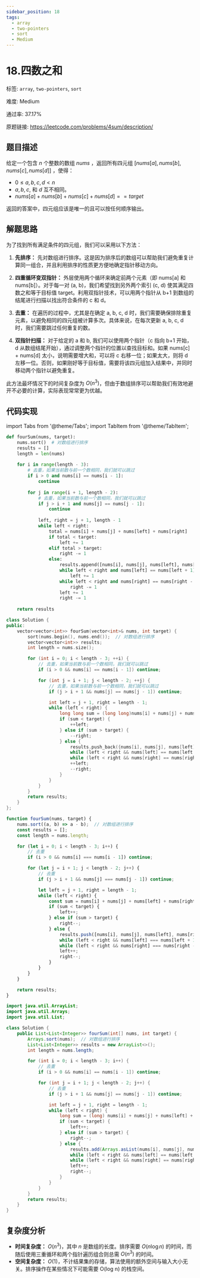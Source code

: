 ```yaml
---
sidebar_position: 18
tags:
  - array
  - two-pointers
  - sort
  - Medium
---
```


# 18.四数之和

标签: `array`, `two-pointers`, `sort`

难度: Medium

通过率: 37.17%

原题链接: https://leetcode.com/problems/4sum/description/

## 题目描述
给定一个包含 $n$ 个整数的数组 $nums$ ，返回所有四元组 $[nums[a], nums[b], nums[c], nums[d]]$ ，使得：  
- $0 \leq a, b, c, d < n$
- $a, b, c,$ 和 $d$ 互不相同。
- $nums[a] + nums[b] + nums[c] + nums[d] == target$  
  
返回的答案中，四元组应该是唯一的且可以按任何顺序输出。

## 解题思路
为了找到所有满足条件的四元组，我们可以采用以下方法：

1. **先排序：** 先对数组进行排序。这是因为排序后的数组可以帮助我们避免重复计算同一组合，并且利用排序的性质更方便地确定指针移动方向。

2. **四重循环变双指针：** 外层使用两个循环来确定前两个元素（即 nums[a] 和 nums[b]）。对于每一对 (a, b)，我们希望找到另外两个索引 (c, d) 使其满足四数之和等于目标值 target。利用双指针技术，可以用两个指针从 b+1 到数组的结尾进行扫描以找出符合条件的 c 和 d。

3. **去重：** 在遍历的过程中，尤其是在确定 a, b, c, d 时，我们需要确保排除重复元素，以避免相同的四元组被计算多次。具体来说，在每次更新 a, b, c, d 时，我们需要跳过任何重复的数。

4. **双指针扫描：** 对于给定的 a 和 b, 我们可以使用两个指针（c 指向 b+1 开始，d 从数组结尾开始），通过调整两个指针的位置以查找目标和。如果 nums[c] + nums[d] 太小，说明需要增大和，可以将 c 右移一位；如果太大，则将 d 左移一位。否则，如果刚好等于目标值，需要将该四元组加入结果中，并同时移动两个指针以避免重复。

此方法最坏情况下的时间复杂度为 $O(n^3)$，但由于数组排序可以帮助我们有效地避开不必要的计算，实际表现常常更为优越。

## 代码实现
import Tabs from '@theme/Tabs';
import TabItem from '@theme/TabItem';

<Tabs>
<TabItem value="python" label="Python">

```python
def fourSum(nums, target):
    nums.sort()  # 对数组进行排序
    results = []
    length = len(nums)
    
    for i in range(length - 3):
        # 去重，如果当前数与前一个数相同，我们就可以跳过
        if i > 0 and nums[i] == nums[i - 1]:
            continue
        
        for j in range(i + 1, length - 2):
            # 去重，如果当前数与前一个数相同，我们就可以跳过
            if j > i + 1 and nums[j] == nums[j - 1]:
                continue
            
            left, right = j + 1, length - 1
            while left < right:
                total = nums[i] + nums[j] + nums[left] + nums[right]
                if total < target:
                    left += 1
                elif total > target:
                    right -= 1
                else:
                    results.append([nums[i], nums[j], nums[left], nums[right]])
                    while left < right and nums[left] == nums[left + 1]:
                        left += 1
                    while left < right and nums[right] == nums[right - 1]:
                        right -= 1
                    left += 1
                    right -= 1
    
    return results
```

</TabItem>
<TabItem value="cpp" label="C++">

```cpp
class Solution {
public:
    vector<vector<int>> fourSum(vector<int>& nums, int target) {
        sort(nums.begin(), nums.end());  // 对数组进行排序
        vector<vector<int>> results;
        int length = nums.size();

        for (int i = 0; i < length - 3; ++i) {
            // 去重，如果当前数与前一个数相同，我们就可以跳过
            if (i > 0 && nums[i] == nums[i - 1]) continue;

            for (int j = i + 1; j < length - 2; ++j) {
                // 去重，如果当前数与前一个数相同，我们就可以跳过
                if (j > i + 1 && nums[j] == nums[j - 1]) continue;

                int left = j + 1, right = length - 1;
                while (left < right) {
                    long long sum = (long long)nums[i] + nums[j] + nums[left] + nums[right];
                    if (sum < target) {
                        ++left;
                    } else if (sum > target) {
                        --right;
                    } else {
                        results.push_back({nums[i], nums[j], nums[left], nums[right]});
                        while (left < right && nums[left] == nums[left + 1]) ++left;
                        while (left < right && nums[right] == nums[right - 1]) --right;
                        ++left;
                        --right;
                    }
                }
            }
        }
        return results;
    }
};
```

</TabItem>
<TabItem value="javascript" label="JavaScript">

```javascript
function fourSum(nums, target) {
    nums.sort((a, b) => a - b);  // 对数组进行排序
    const results = [];
    const length = nums.length;

    for (let i = 0; i < length - 3; i++) {
        // 去重
        if (i > 0 && nums[i] === nums[i - 1]) continue;

        for (let j = i + 1; j < length - 2; j++) {
            // 去重
            if (j > i + 1 && nums[j] === nums[j - 1]) continue;

            let left = j + 1, right = length - 1;
            while (left < right) {
                const sum = nums[i] + nums[j] + nums[left] + nums[right];
                if (sum < target) {
                    left++;
                } else if (sum > target) {
                    right--;
                } else {
                    results.push([nums[i], nums[j], nums[left], nums[right]]);
                    while (left < right && nums[left] === nums[left + 1]) left++;
                    while (left < right && nums[right] === nums[right - 1]) right--;
                    left++;
                    right--;
                }
            }
        }
    }

    return results;
}
```

</TabItem>
<TabItem value="java" label="Java">

```java
import java.util.ArrayList;
import java.util.Arrays;
import java.util.List;

class Solution {
    public List<List<Integer>> fourSum(int[] nums, int target) {
        Arrays.sort(nums);  // 对数组进行排序
        List<List<Integer>> results = new ArrayList<>();
        int length = nums.length;

        for (int i = 0; i < length - 3; i++) {
            // 去重
            if (i > 0 && nums[i] == nums[i - 1]) continue;

            for (int j = i + 1; j < length - 2; j++) {
                // 去重
                if (j > i + 1 && nums[j] == nums[j - 1]) continue;

                int left = j + 1, right = length - 1;
                while (left < right) {
                    long sum = (long) nums[i] + nums[j] + nums[left] + nums[right];
                    if (sum < target) {
                        left++;
                    } else if (sum > target) {
                        right--;
                    } else {
                        results.add(Arrays.asList(nums[i], nums[j], nums[left], nums[right]));
                        while (left < right && nums[left] == nums[left + 1]) left++;
                        while (left < right && nums[right] == nums[right - 1]) right--;
                        left++;
                        right--;
                    }
                }
            }
        }
        return results;
    }
}
```

</TabItem>
</Tabs>

## 复杂度分析
- **时间复杂度：** $O(n^3)$，其中 $n$ 是数组的长度。排序需要 $O(n \log n)$ 的时间，而随后使用三重循环和两个指针遍历组合则总需 $O(n^3)$ 的时间。
- **空间复杂度：** $O(1)$，不计结果集的存储，算法使用的额外空间与输入大小无关。排序操作在某些情况下可能需要 O(log n) 的栈空间。
